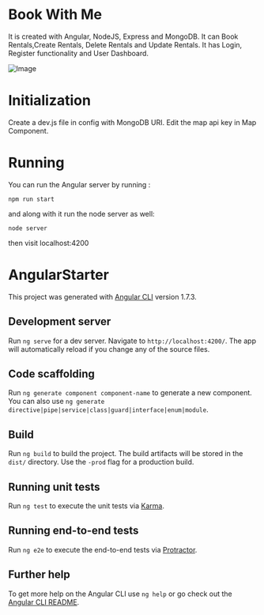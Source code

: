 # Book With Me
It is created with Angular, NodeJS, Express and MongoDB. It can Book Rentals,Create Rentals, Delete Rentals and Update Rentals. It has Login, Register functionality and User Dashboard.

![Image](https://raw.githubusercontent.com/akash07marwah/Book-With-Me-Angular-Node-Website/master/path/to/img.jpg)

# Initialization
Create a dev.js file in config with MongoDB URI.
Edit the map api key in Map Component.
# Running
You can run the Angular server by running :
```
npm run start
```
and along with it run the node server as well:
```
node server
```
then visit localhost:4200
# AngularStarter

This project was generated with [Angular CLI](https://github.com/angular/angular-cli) version 1.7.3.

## Development server

Run `ng serve` for a dev server. Navigate to `http://localhost:4200/`. The app will automatically reload if you change any of the source files.

## Code scaffolding

Run `ng generate component component-name` to generate a new component. You can also use `ng generate directive|pipe|service|class|guard|interface|enum|module`.

## Build

Run `ng build` to build the project. The build artifacts will be stored in the `dist/` directory. Use the `-prod` flag for a production build.

## Running unit tests

Run `ng test` to execute the unit tests via [Karma](https://karma-runner.github.io).

## Running end-to-end tests

Run `ng e2e` to execute the end-to-end tests via [Protractor](http://www.protractortest.org/).

## Further help

To get more help on the Angular CLI use `ng help` or go check out the [Angular CLI README](https://github.com/angular/angular-cli/blob/master/README.md).
